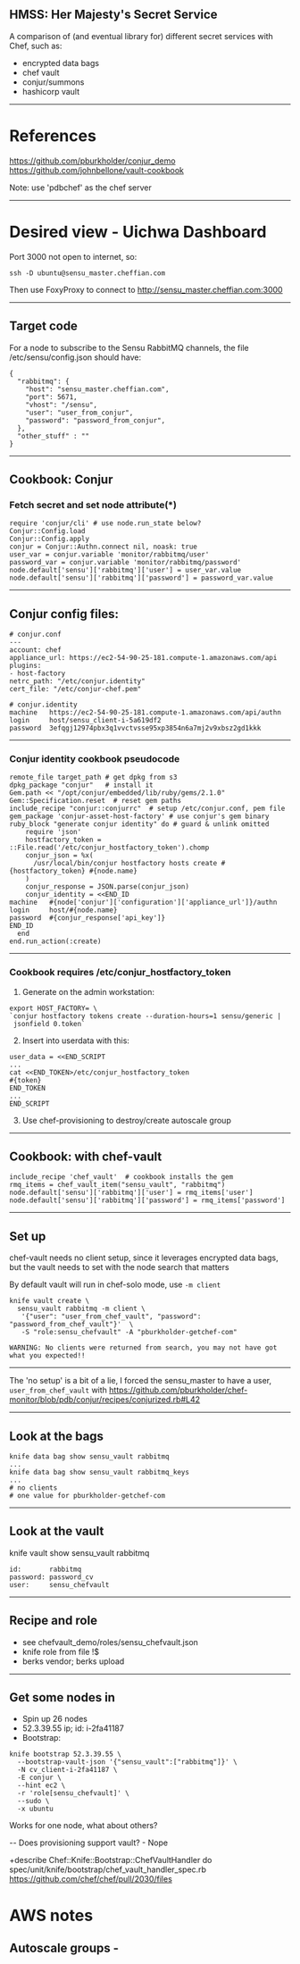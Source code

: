 HMSS: Her Majesty's Secret Service
----------------------------------

A comparison of (and eventual library for) different secret services with
Chef, such as:

- encrypted data bags
- chef vault
- conjur/summons
- hashicorp vault


---

# References

https://github.com/pburkholder/conjur_demo
https://github.com/johnbellone/vault-cookbook

Note: use 'pdbchef' as the chef server

---

# Desired view - Uichwa Dashboard

Port 3000 not open to internet, so:

```
ssh -D ubuntu@sensu_master.cheffian.com
```

Then use FoxyProxy to connect to http://sensu_master.cheffian.com:3000

---

## Target code

For a node to subscribe to the Sensu RabbitMQ channels, the file /etc/sensu/config.json should have:

```
{
  "rabbitmq": {
    "host": "sensu_master.cheffian.com",
    "port": 5671,
    "vhost": "/sensu",
    "user": "user_from_conjur",
    "password": "password_from_conjur",
  },
  "other_stuff" : ""
}
```

---

## Cookbook: Conjur

### Fetch secret and set node attribute(\*)

```
require 'conjur/cli' # use node.run_state below?
Conjur::Config.load
Conjur::Config.apply
conjur = Conjur::Authn.connect nil, noask: true
user_var = conjur.variable 'monitor/rabbitmq/user'
password_var = conjur.variable 'monitor/rabbitmq/password'
node.default['sensu']['rabbitmq']['user'] = user_var.value
node.default['sensu']['rabbitmq']['password'] = password_var.value
```

----

## Conjur config files:

```
# conjur.conf
---
account: chef
appliance_url: https://ec2-54-90-25-181.compute-1.amazonaws.com/api
plugins:
- host-factory
netrc_path: "/etc/conjur.identity"
cert_file: "/etc/conjur-chef.pem"
```
```
# conjur.identity
machine   https://ec2-54-90-25-181.compute-1.amazonaws.com/api/authn
login     host/sensu_client-i-5a619df2
password  3efqgj12974pbx3q1vvctvsse95xp3854n6a7mj2v9xbsz2gd1kkk
```

----

### Conjur identity cookbook pseudocode

```
remote_file target_path # get dpkg from s3
dpkg_package "conjur"   # install it
Gem.path << "/opt/conjur/embedded/lib/ruby/gems/2.1.0"
Gem::Specification.reset  # reset gem paths
include_recipe "conjur::conjurrc"  # setup /etc/conjur.conf, pem file
gem_package 'conjur-asset-host-factory' # use conjur's gem binary
ruby_block "generate conjur identity" do # guard & unlink omitted
    require 'json'
    hostfactory_token = ::File.read('/etc/conjur_hostfactory_token').chomp
    conjur_json = %x(
      /usr/local/bin/conjur hostfactory hosts create #{hostfactory_token} #{node.name}
    )
    conjur_response = JSON.parse(conjur_json)
    conjur_identity = <<END_ID
machine   #{node['conjur']['configuration']['appliance_url']}/authn
login     host/#{node.name}
password  #{conjur_response['api_key']}
END_ID
  end
end.run_action(:create)
```

----

### Cookbook requires /etc/conjur_hostfactory_token

1. Generate on the admin workstation:
```
export HOST_FACTORY= \
`conjur hostfactory tokens create --duration-hours=1 sensu/generic |
 jsonfield 0.token`
```

2. Insert into userdata with this:
```
user_data = <<END_SCRIPT
...
cat <<END_TOKEN>/etc/conjur_hostfactory_token
#{token}
END_TOKEN
...
END_SCRIPT
```

3. Use chef-provisioning to destroy/create autoscale group

---

## Cookbook: with chef-vault

```
include_recipe 'chef_vault'  # cookbook installs the gem
rmq_items = chef_vault_item("sensu_vault", "rabbitmq")
node.default['sensu']['rabbitmq']['user'] = rmq_items['user']
node.default['sensu']['rabbitmq']['password'] = rmq_items['password']
```

----

## Set up

chef-vault needs no client setup, since it leverages encrypted data bags, but the vault needs to set with the node search that matters

By default vault will run in chef-solo mode, use `-m client`

```
knife vault create \
  sensu_vault rabbitmq -m client \
   '{"user": "user_from_chef_vault", "password": "password_from_chef_vault"}'  \
   -S "role:sensu_chefvault" -A "pburkholder-getchef-com"
```
```
WARNING: No clients were returned from search, you may not have got what you expected!!
```

----

The 'no setup' is a bit of a lie, I forced the sensu_master
to have a user, `user_from_chef_vault` with https://github.com/pburkholder/chef-monitor/blob/pdb/conjur/recipes/conjurized.rb#L42

----

## Look at the bags

```
knife data bag show sensu_vault rabbitmq
...
knife data bag show sensu_vault rabbitmq_keys
...
# no clients
# one value for pburkholder-getchef-com
```

----

## Look at the vault

knife vault show sensu_vault rabbitmq

```
id:       rabbitmq
password: password_cv
user:     sensu_chefvault
```

----

## Recipe and role

- see chefvault_demo/roles/sensu_chefvault.json
- knife role from file !$
- berks vendor; berks upload

----

## Get some nodes in

- Spin up 26 nodes
- 52.3.39.55 ip; id: i-2fa41187
- Bootstrap:
```
knife bootstrap 52.3.39.55 \
  --bootstrap-vault-json '{"sensu_vault":["rabbitmq"]}' \
  -N cv_client-i-2fa41187 \
  -E conjur \
  --hint ec2 \
  -r 'role[sensu_chefvault]' \
  --sudo \
  -x ubuntu
  ```

  Works for one node, what about others?

-- Does provisioning support vault? - Nope




+describe Chef::Knife::Bootstrap::ChefVaultHandler do
spec/unit/knife/bootstrap/chef_vault_handler_spec.rb
https://github.com/chef/chef/pull/2030/files


# AWS notes

## Autoscale groups -
